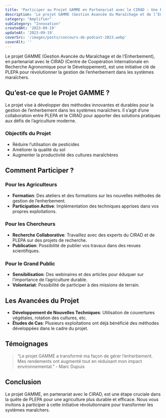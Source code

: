 ```yaml
---
title: 'Participer au Projet GAMME en Partenariat avec le CIRAD : Une Révolution dans la Gestion de l’Enherbement des Systèmes Maraîchers'
description: 'Le projet GAMME (Gestion Avancée du Maraîchage et de l’Enherbement), en partenariat avec le CIRAD'
category: "Amplifier"
subCategory: "Innovation"
createdAt: '2023-09-19'
updateAt: '2023-09-19'
coverSrc: '/images/posts/concours-de-podcast-2023.webp'
coverAlt: ''
---
```

Le projet GAMME (Gestion Avancée du Maraîchage et de l’Enherbement), en partenariat avec le CIRAD (Centre de Coopération Internationale en Recherche Agronomique pour le Développement), est une initiative clé de PLEPA pour révolutionner la gestion de l’enherbement dans les systèmes maraîchers.

## Qu’est-ce que le Projet GAMME ?

Le projet vise à développer des méthodes innovantes et durables pour la gestion de l’enherbement dans les systèmes maraîchers. Il s’agit d’une collaboration entre PLEPA et le CIRAD pour apporter des solutions pratiques aux défis de l’agriculture moderne.

### Objectifs du Projet

- Réduire l’utilisation de pesticides
- Améliorer la qualité du sol
- Augmenter la productivité des cultures maraîchères

## Comment Participer ?

### Pour les Agriculteurs

- **Formation**: Des ateliers et des formations sur les nouvelles méthodes de gestion de l’enherbement.
- **Participation Active**: Implémentation des techniques apprises dans vos propres exploitations.

### Pour les Chercheurs

- **Recherche Collaborative**: Travaillez avec des experts du CIRAD et de PLEPA sur des projets de recherche.
- **Publication**: Possibilité de publier vos travaux dans des revues scientifiques.

### Pour le Grand Public

- **Sensibilisation**: Des webinaires et des articles pour éduquer sur l’importance de l’agriculture durable.
- **Volontariat**: Possibilité de participer à des missions de terrain.

## Les Avancées du Projet

- **Développement de Nouvelles Techniques**: Utilisation de couvertures végétales, rotation des cultures, etc.
- **Études de Cas**: Plusieurs exploitations ont déjà bénéficié des méthodes développées dans le cadre du projet.

## Témoignages

> “Le projet GAMME a transformé ma façon de gérer l’enherbement. Mes rendements ont augmenté tout en réduisant mon impact environnemental.” - Marc Dupuis

## Conclusion

Le projet GAMME, en partenariat avec le CIRAD, est une étape cruciale dans la quête de PLEPA pour une agriculture plus durable et efficace. Nous vous invitons à participer à cette initiative révolutionnaire pour transformer les systèmes maraîchers.